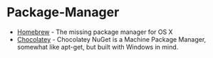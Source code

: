 # Package-Manager

* [Homebrew](http://brew.sh) - The missing package manager for OS X
* [Chocolatey](https://chocolatey.org) - Chocolatey NuGet is a Machine Package Manager, somewhat like apt-get, but built with Windows in mind.